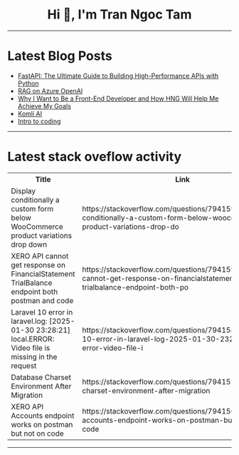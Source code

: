<h1 align="center">Hi 👋, I'm Tran Ngoc Tam</h1>

---

# Latest Blog Posts 
<!-- BLOG-POST-LIST:START -->
- [FastAPI: The Ultimate Guide to Building High-Performance APIs with Python](https://dev.to/atifwattoo/fastapi-the-ultimate-guide-to-building-high-performance-apis-with-python-9hg)
- [RAG on Azure OpenAI](https://dev.to/enriqueaguila/r-1d03)
- [Why I Want to Be a Front-End Developer and How HNG Will Help Me Achieve My Goals](https://dev.to/prince_gee_95d1f956189cb8/why-i-want-to-be-a-front-end-developer-and-how-hng-will-help-me-achieve-my-goals-4075)
- [Komli AI](https://dev.to/tanner_curr_eff6cd362ff39/komli-ai-jd8)
- [Intro to coding](https://dev.to/darrell_manuel_69dafd0c10/intro-to-coding-59i7)
<!-- BLOG-POST-LIST:END -->

---

# Latest stack oveflow activity
<table>
  <tr><th>Title</th><th>Link</th></tr>
  <!-- STACKOVERFLOW:START --><tr><td>Display conditionally a custom form below WooCommerce product variations drop down</td><td>https://stackoverflow.com/questions/79415995/display-conditionally-a-custom-form-below-woocommerce-product-variations-drop-do</td></tr><tr><td>XERO API cannot get response on FinancialStatement TrialBalance endpoint both postman and code</td><td>https://stackoverflow.com/questions/79415925/xero-api-cannot-get-response-on-financialstatement-trialbalance-endpoint-both-po</td></tr><tr><td>Laravel 10 error in laravel.log: [2025-01-30 23:28:21] local.ERROR: Video file is missing in the request</td><td>https://stackoverflow.com/questions/79415800/laravel-10-error-in-laravel-log-2025-01-30-232821-local-error-video-file-i</td></tr><tr><td>Database Charset Environment After Migration</td><td>https://stackoverflow.com/questions/79415766/database-charset-environment-after-migration</td></tr><tr><td>XERO API Accounts endpoint works on postman but not on code</td><td>https://stackoverflow.com/questions/79415639/xero-api-accounts-endpoint-works-on-postman-but-not-on-code</td></tr><!-- STACKOVERFLOW:END -->
</table>

---


